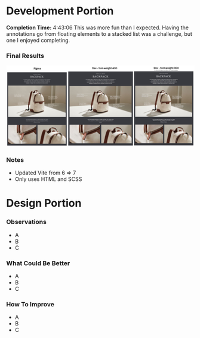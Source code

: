 # Development Portion
**Completion Time:** 4:43:06
This was more fun than I expected. Having the annotations go from floating elements to a stacked list was a challenge, but one I enjoyed completing.

### Final Results
![alt text](https://github.com/Trevor-Welch/practical/blob/main/dev/src/public/final-result.jpg "Side-by-side examples of test page screenshots")

### Notes
- Updated Vite from 6 => 7
- Only uses HTML and SCSS

# Design Portion

### Observations
- A
- B
- C

### What Could Be Better
- A
- B
- C

### How To Improve
- A
- B
- C
